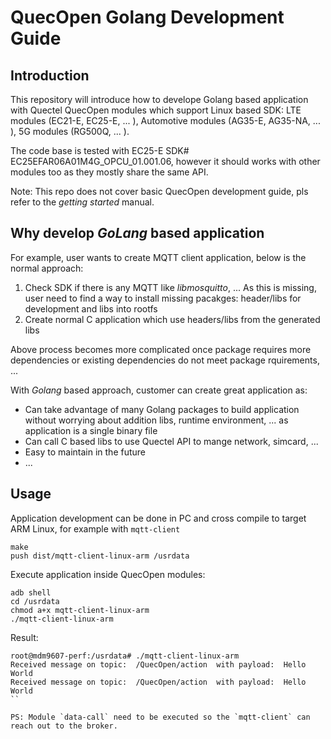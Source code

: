 # QuecOpen Golang Development Guide

## Introduction

This repository will introduce how to develope Golang based application with Quectel QuecOpen modules which support Linux based SDK: LTE modules (EC21-E, EC25-E, ... ), Automotive modules (AG35-E, AG35-NA, ... ), 5G modules (RG500Q, ... ).

The code base is tested with EC25-E SDK# EC25EFAR06A01M4G_OPCU_01.001.06, however it should works with other modules too as they mostly share the same API.

Note: This repo does not cover basic QuecOpen development guide, pls refer to the *getting started* manual.

## Why develop *GoLang* based application

For example, user wants to create MQTT client application, below is the normal approach:

1) Check SDK if there is any MQTT like *libmosquitto*, ... As this is missing, user need to find a way to install missing pacakges: header/libs for development and libs into rootfs
2) Create normal C application which use headers/libs from the generated libs


Above process becomes more complicated once package requires more dependencies or existing dependencies do not meet package rquirements, ...

With *Golang*  based approach, customer can create great application as:
- Can take advantage of many Golang packages to build application without worrying about addition libs, runtime environment, ... as application is a single binary file
- Can call C based libs to use Quectel API to mange network, simcard, ...
- Easy to maintain in the future
- ...

## Usage

Application development can be done in PC and cross compile to target ARM Linux, for example with `mqtt-client`

```
make
push dist/mqtt-client-linux-arm /usrdata
```

Execute application inside QuecOpen modules:
```
adb shell
cd /usrdata
chmod a+x mqtt-client-linux-arm
./mqtt-client-linux-arm
```

Result:
```
root@mdm9607-perf:/usrdata# ./mqtt-client-linux-arm
Received message on topic:  /QuecOpen/action  with payload:  Hello World
Received message on topic:  /QuecOpen/action  with payload:  Hello World
``

PS: Module `data-call` need to be executed so the `mqtt-client` can reach out to the broker.
